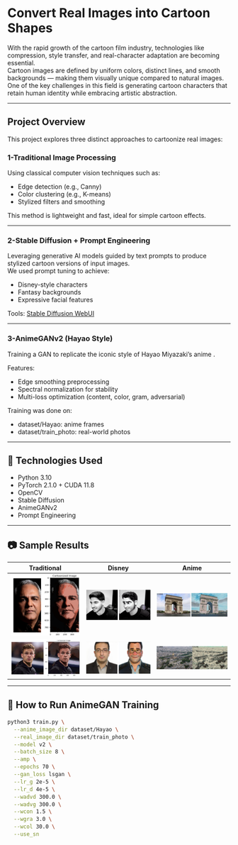 
# Convert Real Images into Cartoon Shapes 

With the rapid growth of the cartoon film industry, technologies like compression, style transfer, and real-character adaptation are becoming essential.  
Cartoon images are defined by uniform colors, distinct lines, and smooth backgrounds — making them visually unique compared to natural images.  
One of the key challenges in this field is generating cartoon characters that retain human identity while embracing artistic abstraction.

---

## Project Overview

This project explores three distinct approaches to cartoonize real images:

### 1-Traditional Image Processing  
Using classical computer vision techniques such as:
- Edge detection (e.g., Canny)
- Color clustering (e.g., K-means)
- Stylized filters and smoothing

This method is lightweight and fast, ideal for simple cartoon effects.

---

### 2-Stable Diffusion + Prompt Engineering  
Leveraging generative AI models guided by text prompts to produce stylized cartoon versions of input images.  
We used prompt tuning to achieve:
- Disney-style characters
- Fantasy backgrounds
- Expressive facial features

Tools: [Stable Diffusion WebUI](https://github.com/AUTOMATIC1111/stable-diffusion-webui)

---

### 3-AnimeGANv2 (Hayao Style)  
Training a GAN to replicate the iconic style of  Hayao Miyazaki’s anime .

Features:
- Edge smoothing preprocessing
- Spectral normalization for stability
- Multi-loss optimization (content, color, gram, adversarial)

Training was done on:
- dataset/Hayao: anime frames
- dataset/train_photo: real-world photos

---

## 🧪 Technologies Used

- Python 3.10  
- PyTorch 2.1.0 + CUDA 11.8  
- OpenCV  
- Stable Diffusion  
- AnimeGANv2  
- Prompt Engineering

---

## :camera: Sample Results

| Traditional | Disney | Anime |
|-------------|--------|-------|
| ![Traditional](Traditional.png) | ![disney](disney.png) | ![AnimeHayo](AnimeHayo.png) |
| ![Traditional](Traditional2.png) | ![disney](disney2.png) | ![AnimeHayo](AnimeHayo2.png) |

---

## :rocket: How to Run AnimeGAN Training

```bash
python3 train.py \
  --anime_image_dir dataset/Hayao \
  --real_image_dir dataset/train_photo \
  --model v2 \
  --batch_size 8 \
  --amp \
  --epochs 70 \
  --gan_loss lsgan \
  --lr_g 2e-5 \
  --lr_d 4e-5 \
  --wadvd 300.0 \
  --wadvg 300.0 \
  --wcon 1.5 \
  --wgra 3.0 \
  --wcol 30.0 \
  --use_sn
